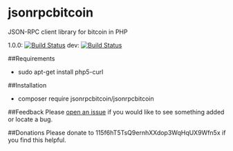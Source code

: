 # jsonrpcbitcoin
JSON-RPC client library for bitcoin in PHP

1.0.0: [![Build Status](https://travis-ci.org/drazisil/jsonrpcbitcoin.svg?branch=1.0.0)](https://travis-ci.org/drazisil/jsonrpcbitcoin) dev: [![Build Status](https://travis-ci.org/drazisil/jsonrpcbitcoin.svg?branch=master)](https://travis-ci.org/drazisil/jsonrpcbitcoin) 

##Requirements
* sudo apt-get install php5-curl

##Installation
* composer require jsonrpcbitcoin/jsonrpcbitcoin
 
##Feedback
Please [open an issue](https://github.com/drazisil/jsonrpcbitcoin/issues/new) if you would like to see something added or locate a bug.

##Donations
Please donate to 115f6hT5TsQ9ernhXXdop3WqHqUX9Wfn5x if you find this helpful.

